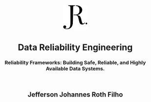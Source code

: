 <br />
<p align="center">
  <a href="https://github.com/jeffersonroth/jjrf-data-reliability-book">
    <img src="./assets/images/logo.svg" alt="Logo" width="80" height="80">
  </a>
  <h1 align="center">Data Reliability Engineering</h1>
  <h3 align="center">Reliability Frameworks: Building Safe, Reliable, and Highly Available Data Systems.</h3>
  <br />
  <h2 align="center">Jefferson Johannes Roth Filho</h2>
</p>
